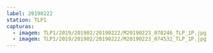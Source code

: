 ```yaml
---
label: 20190222
station: TLP1
capturas:
  - imagem: TLP1/2019/201902/20190222/M20190223_070246_TLP_1P.jpg
  - imagem: TLP1/2019/201902/20190222/M20190223_074532_TLP_1P.jpg
---
```

